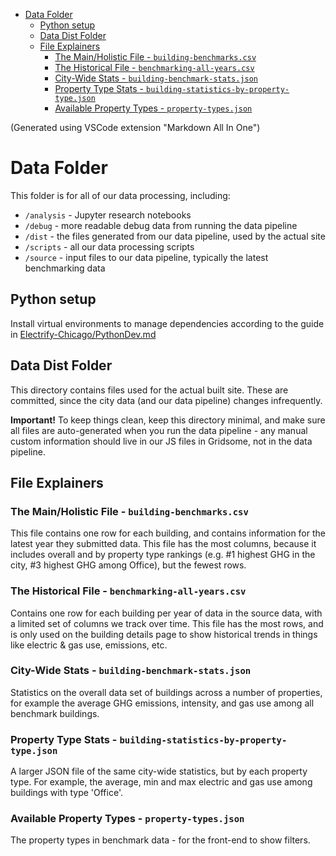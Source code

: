 - [Data Folder](#data-folder)
  - [Python setup](#python-setup)
  - [Data Dist Folder](#data-dist-folder)
  - [File Explainers](#file-explainers)
    - [The Main/Holistic File - `building-benchmarks.csv`](#the-mainholistic-file---building-benchmarkscsv)
    - [The Historical File - `benchmarking-all-years.csv`](#the-historical-file---benchmarking-all-yearscsv)
    - [City-Wide Stats - `building-benchmark-stats.json`](#city-wide-stats---building-benchmark-statsjson)
    - [Property Type Stats - `building-statistics-by-property-type.json`](#property-type-stats---building-statistics-by-property-typejson)
    - [Available Property Types - `property-types.json`](#available-property-types---property-typesjson)

(Generated using VSCode extension "Markdown All In One")

# Data Folder

This folder is for all of our data processing, including:

- `/analysis` - Jupyter research notebooks
- `/debug` - more readable debug data from running the data pipeline
- `/dist` - the files generated from our data pipeline, used by the actual site
- `/scripts` - all our data processing scripts
- `/source` - input files to our data pipeline, typically the latest benchmarking data

## Python setup

Install virtual environments to manage dependencies according to the guide in [Electrify-Chicago/PythonDev.md](../../PythonDev.md)

## Data Dist Folder

This directory contains files used for the actual built site. These are committed, since the city
data (and our data pipeline) changes infrequently.

**Important!** To keep things clean, keep this directory minimal, and make sure all files are
auto-generated when you run the data pipeline - any manual custom information should live in our
JS files in Gridsome, not in the data pipeline.

## File Explainers

### The Main/Holistic File - `building-benchmarks.csv`

This file contains one row for each building, and contains information for the latest year they
submitted data. This file has the most columns, because it includes overall and by property type
rankings (e.g. #1 highest GHG in the city, #3 highest GHG among Office), but the fewest rows.

### The Historical File - `benchmarking-all-years.csv`

Contains one row for each building per year of data in the source data, with a limited set of
columns we track over time. This file has the most rows, and is only used on the building details
page to show historical trends in things like electric & gas use, emissions, etc.

### City-Wide Stats - `building-benchmark-stats.json`

Statistics on the overall data set of buildings across a number of properties, for example the
average GHG emissions, intensity, and gas use among all benchmark buildings.

### Property Type Stats - `building-statistics-by-property-type.json`

A larger JSON file of the same city-wide statistics, but by each property type. For example, the
average, min and max electric and gas use among buildings with type 'Office'.

### Available Property Types - `property-types.json`

The property types in benchmark data - for the front-end to show filters.
